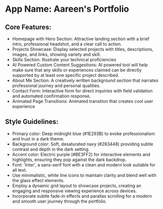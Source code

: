 # **App Name**: Aareen's Portfolio

## Core Features:

- Homepage with Hero Section: Attractive landing section with a brief intro, professional headshot, and a clear call to action.
- Projects Showcase: Display selected projects with titles, descriptions, images, and links, showing variety and skill.
- Skills Section: Illustrate your technical proficiencies
- AI Powered Custom Content Suggestions: AI powered tool will help make sure that any skills or experiences claimed can be directly supported by at least one specific project described.
- About Me Section: A creatively written background section that narrates professional journey and personal qualities.
- Contact Form: Interactive form for direct inquiries with field validation and automated confirmation response.
- Animated Page Transitions: Animated transition that creates cool user experience

## Style Guidelines:

- Primary color: Deep midnight blue (#1E293B) to evoke professionalism and trust in a dark theme.
- Background color: Soft, desaturated navy (#283448) providing subtle contrast and depth in the dark setting.
- Accent color: Electric purple (#BE3FF2) for interactive elements and highlights, ensuring they pop against the dark backdrop.
- Font: 'Inter', a sans-serif font with a clean and modern look suitable for all text.
- Use minimalistic, white line icons to maintain clarity and blend well with the glass effect elements.
- Employ a dynamic grid layout to showcase projects, creating an engaging and responsive viewing experience across devices.
- Incorporate subtle fade-in effects and parallax scrolling for a modern and smooth user journey through the portfolio.